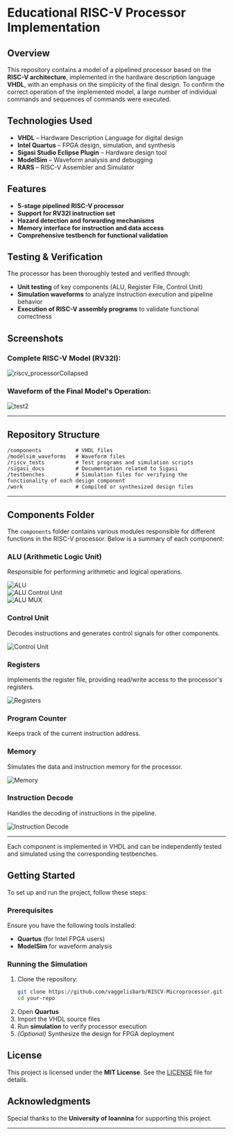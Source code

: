 # Educational RISC-V Processor Implementation  

## Overview
This repository contains a model of a pipelined processor based on the **RISC-V architecture**, implemented in the hardware description language **VHDL**, with an emphasis on the simplicity of the final design.
To confirm the correct operation of the implemented model, a large number of individual commands and sequences of commands were executed.

## Technologies Used  
- **VHDL** – Hardware Description Language for digital design  
- **Intel Quartus** – FPGA design, simulation, and synthesis
- **Sigasi Studio Eclipse Plugin** – Hardware design tool 
- **ModelSim** – Waveform analysis and debugging  
- **RARS** – RISC-V Assembler and Simulator 

## Features  
- **5-stage pipelined RISC-V processor**  
- **Support for RV32I instruction set**  
- **Hazard detection and forwarding mechanisms**  
- **Memory interface for instruction and data access**  
- **Comprehensive testbench for functional validation**  

## Testing & Verification  
The processor has been thoroughly tested and verified through:  
- **Unit testing** of key components (ALU, Register File, Control Unit)  
- **Simulation waveforms** to analyze instruction execution and pipeline behavior  
- **Execution of RISC-V assembly programs** to validate functional correctness  

## Screenshots  

### Complete RISC-V Model (RV32I):  
![riscv_processorCollapsed](https://github.com/user-attachments/assets/639215f8-6ce8-4b68-a552-2734b2b7a43d)

### Waveform of the Final Model's Operation:
![test2](https://github.com/user-attachments/assets/fcbdbaac-c437-4d6d-ac0b-569198e8c105)

---

## Repository Structure  
```
/components           # VHDL files
/modelsim_waveforms   # Waveform files
/riscv_tests          # Test programs and simulation scripts  
/sigasi_docs          # Documentation related to Sigasi
/testbenches          # Simulation files for verifying the functionality of each design component
/work                 # Compiled or synthesized design files
```

---

## Components Folder

The `components` folder contains various modules responsible for different functions in the RISC-V processor. Below is a summary of each component:

### **ALU (Arithmetic Logic Unit)**  
Responsible for performing arithmetic and logical operations.

![ALU](https://github.com/user-attachments/assets/8d2a670f-ffe9-4a88-b754-60d9738e7cbb)  
![ALU Control Unit](https://github.com/user-attachments/assets/f7bd47fe-4e58-4832-816f-ef6602b34d97)  
![ALU MUX](https://github.com/user-attachments/assets/ad8299d1-5101-43ae-9850-c8504408eb76)

### **Control Unit**  
Decodes instructions and generates control signals for other components.

![Control Unit](https://github.com/user-attachments/assets/ef2e9506-254c-450c-a30c-99c99e6a1314)

### **Registers**  
Implements the register file, providing read/write access to the processor's registers.

![Registers](https://github.com/user-attachments/assets/8917de86-70fc-4ca8-aa76-5ddc21582d72)

### **Program Counter**  
Keeps track of the current instruction address.

### **Memory**  
Simulates the data and instruction memory for the processor.

![Memory](https://github.com/user-attachments/assets/50ebc3e0-f160-4c1f-84aa-9290aa7c5a71)

### **Instruction Decode**  
Handles the decoding of instructions in the pipeline.

![Instruction Decode](https://github.com/user-attachments/assets/69dc4108-1de2-4549-ac9b-2ace6a02df64)

---

Each component is implemented in VHDL and can be independently tested and simulated using the corresponding testbenches.

## Getting Started  
To set up and run the project, follow these steps:  

### Prerequisites  
Ensure you have the following tools installed:  
- **Quartus** (for Intel FPGA users)  
- **ModelSim** for waveform analysis  

### Running the Simulation  
1. Clone the repository:  
   ```sh
   git clone https://github.com/vaggelisbarb/RISCV-Microprocessor.git
   cd your-repo
   ```
2. Open **Quartus**  
3. Import the VHDL source files  
4. Run **simulation** to verify processor execution  
5. *(Optional)* Synthesize the design for FPGA deployment  

## License  
This project is licensed under the **MIT License**. See the [LICENSE](LICENSE) file for details.  

## Acknowledgments  
Special thanks to the **University of Ioannina** for supporting this project.  

---

